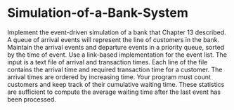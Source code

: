# Simulation-of-a-Bank-System

Implement the event-driven simulation of a bank that Chapter 13 described. A queue of
arrival events will represent the line of customers in the bank. Maintain the arrival events
and departure events in a priority queue, sorted by the time of event. Use a link-based
implementation for the event list.
The input is a text file of arrival and transaction times. Each line of the file contains the
arrival time and required transaction time for a customer. The arrival times are ordered by
increasing time.
Your program must count customers and keep track of their cumulative waiting time.
These statistics are sufficient to compute the average waiting time after the last event has
been processed.
